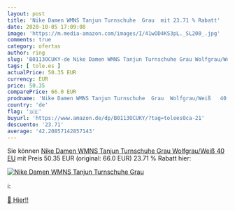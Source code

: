 ```yaml
---
layout: post
title: 'Nike Damen WMNS Tanjun Turnschuhe  Grau  mit 23.71 % Rabatt'
date: 2020-10-05 17:09:08
image: 'https://m.media-amazon.com/images/I/41wOD4KS3pL._SL200_.jpg'
comments: true
category: ofertas
author: ring
slug: 'B0113OCUKY-de Nike Damen WMNS Tanjun Turnschuhe Grau Wolfgrau/Weiß 40 EU'
tags: [ tole.es ]
actualPrice: 50.35 EUR
currency: EUR
price: 50.35
comparePrice: 66.0 EUR
prodname: 'Nike Damen WMNS Tanjun Turnschuhe  Grau  Wolfgrau/Weiß   40 EU'
country: 'de'
flag: '🇩🇪'
buyurl: 'https://www.amazon.de/dp/B0113OCUKY/?tag=tolees0ca-21'
descuento: '23.71'
average: '42.20857142857143'
---
```


Sie können [Nike Damen WMNS Tanjun Turnschuhe  Grau  Wolfgrau/Weiß   40 EU](https://www.amazon.de/dp/B0113OCUKY/?tag=tolees0ca-21) mit Preis 50.35 EUR (original: 66.0 EUR) 23.71 % Rabatt hier:

[![Nike Damen WMNS Tanjun Turnschuhe  Grau ](https://m.media-amazon.com/images/I/41wOD4KS3pL._SL200_.jpg)](https://www.amazon.de/dp/B0113OCUKY/?tag=tolees0ca-21)

ℹ️:


[🛒 Hier!!](https://www.amazon.de/dp/B0113OCUKY/?tag=tolees0ca-21)
